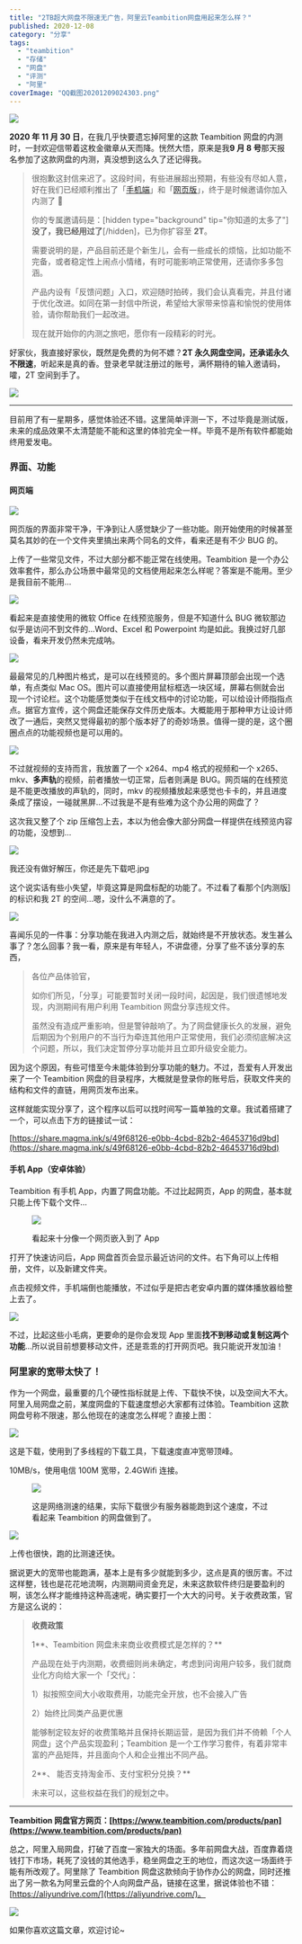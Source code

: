 ```yaml
---
title: "2TB超大网盘不限速无广告，阿里云Teambition网盘用起来怎么样？"
published: 2020-12-08
category: "分享"
tags:
  - "teambition"
  - "存储"
  - "网盘"
  - "评测"
  - "阿里"
coverImage: "QQ截图20201209024303.png"
---
```


![](images/image.png)

**2020 年 11 月 30 日**，在我几乎快要遗忘掉阿里的这款 Teambition 网盘的内测时，一封欢迎信带着这枚金徽章从天而降。恍然大悟，原来是我**9 月 8 号**那天报名参加了这款网盘的内测，真没想到这么久了还记得我。

> 很抱歉这封信来迟了。这段时间，有些进展超出预期，有些没有尽如人意，好在我们已经顺利推出了「[手机端](https://www.teambition.com/apps?to=magmablock%40qq.com&node=&biz_type=&crm_mtn_tracelog_template=2001776881&crm_mtn_tracelog_task_id=cf9b0516-c7bc-45a4-a52b-196dafe4260b&crm_mtn_tracelog_from_sys=service_wolf-web&crm_mtn_tracelog_log_id=24110832622&from=teambition%40service.alibaba.com)」和「[网页版](https://account.teambition.com/login?appName=Teamedia&app_id=5eb8f5284c54a4ef2b85552a&next_url=https%3A%2F%2Fpan.teambition.com&utm_content=teamedia&utm_term=pan&ignoreAppStartPage=true&to=magmablock%40qq.com&node=&biz_type=&crm_mtn_tracelog_template=2001776881&crm_mtn_tracelog_task_id=cf9b0516-c7bc-45a4-a52b-196dafe4260b&crm_mtn_tracelog_from_sys=service_wolf-web&crm_mtn_tracelog_log_id=24110832622&from=teambition%40service.alibaba.com)」，终于是时候邀请你加入内测了 🎉
>
> 你的专属邀请码是：\[hidden type="background" tip="你知道的太多了"\]**没了，我已经用过了**\[/hidden\]，已为你扩容至 **2T**。
>
> 需要说明的是，产品目前还是个新生儿，会有一些成长的烦恼，比如功能不完备，或者稳定性上闹点小情绪，有时可能影响正常使用，还请你多多包涵。
>
> 产品内设有「反馈问题」入口，欢迎随时拍砖，我们会认真看完，并且付诸于优化改进。如同在第一封信中所说，希望给大家带来惊喜和愉悦的使用体验，请你帮助我们一起改进。
>
> 现在就开始你的内测之旅吧，愿你有一段精彩的时光。

好家伙，我直接好家伙，既然是免费的为何不嫖？**2T 永久网盘空间，还承诺永久不限速**，听起来是真的香。登录老早就注册过的账号，满怀期待的输入邀请码，嚯，2T 空间到手了。

![](images/image-1.png)

---

目前用了有一星期多，感觉体验还不错。这里简单评测一下，不过毕竟是测试版，未来的成品效果不太清楚能不能和这里的体验完全一样。毕竟不是所有软件都能始终用爱发电。

### 界面、功能

#### 网页端

![](images/QQ截图20201209011514.png)

网页版的界面非常干净，干净到让人感觉缺少了一些功能。刚开始使用的时候甚至莫名其妙的在一个文件夹里搞出来两个同名的文件，看来还是有不少 BUG 的。

上传了一些常见文件，不过大部分都不能正常在线使用。Teambition 是一个办公效率套件，那么办公场景中最常见的文档使用起来怎么样呢？答案是不能用。至少是我目前不能用...

![](images/image-2.png)

看起来是直接使用的微软 Office 在线预览服务，但是不知道什么 BUG 微软那边似乎是访问不到文件的...Word、Excel 和 Powerpoint 均是如此。我换过好几部设备，看来开发仍然未完成呐。

![](images/image-3.png)

最最常见的几种图片格式，是可以在线预览的。多个图片屏幕顶部会出现一个选单，有点类似 Mac OS。图片可以直接使用鼠标框选一块区域，屏幕右侧就会出现一个讨论栏。这个功能感觉类似于在线文档中的讨论功能，可以给设计师指指点点。据官方宣传，这个网盘还能保存文件历史版本。大概能用于那种甲方让设计师改了一通后，突然又觉得最初的那个版本好了的奇妙场景。值得一提的是，这个圈圈点点的功能视频也是可以用的。

![](images/image-4.png)

不过就视频的支持而言，我放置了一个 x264、mp4 格式的视频和一个 x265、mkv、**多声轨**的视频，前者播放一切正常，后者则满是 BUG。网页端的在线预览是不能更改播放的声轨的，同时，mkv 的视频播放起来感觉也卡卡的，并且进度条成了摆设，一碰就黑屏...不过我是不是有些难为这个办公用的网盘了？

这次我又整了个 zip 压缩包上去，本以为他会像大部分网盘一样提供在线预览内容的功能，没想到...

![](images/image-5.png)

我还没有做好解压，你还是先下载吧.jpg

这个说实话有些小失望，毕竟这算是网盘标配的功能了。不过看了看那个\[内测版\]的标识和我 2T 的空间...嗯，没什么不满意的了。

![](images/image-9.png)

喜闻乐见的一件事：分享功能在我进入内测之后，就始终是不开放状态。发生甚么事了？怎么回事？我一看，原来是有年轻人，不讲盘德，分享了些不该分享的东西，

> 各位产品体验官，
>
> 如你们所见，「分享」可能要暂时关闭一段时间，起因是，我们很遗憾地发现，内测期间有用户利用 Teambition 网盘分享违规文件。
>
> 虽然没有造成严重影响，但是警钟敲响了。为了网盘健康长久的发展，避免后期因为个别用户的不当行为牵连其他用户正常使用，我们必须彻底解决这个问题，所以，我们决定暂停分享功能并且立即升级安全能力。

因为这个原因，有些可惜至今未能体验到分享功能的魅力。不过，吾爱有人开发出来了一个 Teambition 网盘的目录程序，大概就是登录你的账号后，获取文件夹的结构和文件的直链，用网页发布出来。

这样就能实现分享了，这个程序以后可以找时间写一篇单独的文章。我试着搭建了一个，可以点击下方的链接试一试：

[https://share.magma.ink/s/49f68126-e0bb-4cbd-82b2-46453716d9bd](https://share.magma.ink/s/49f68126-e0bb-4cbd-82b2-46453716d9bd)

#### 手机 App（安卓体验）

Teambition 有手机 App，内置了网盘功能。不过比起网页，App 的网盘，基本就只能上传下载个文件...

<figure>

![](images/IMG_20201209_015224.jpg)

<figcaption>

看起来十分像一个网页嵌入到了 App

</figcaption>

</figure>

打开了快速访问后，App 网盘首页会显示最近访问的文件。右下角可以上传相册，文件，以及新建文件夹。

点击视频文件，手机端倒也能播放，不过似乎是把古老安卓内置的媒体播放器给整上去了。

![](images/Screenshot_2020-12-09-01-56-28-148_com.teambition.jpg)

不过，比起这些小毛病，更要命的是你会发现 App 里面**找不到移动或复制这两个功能**...所以说目前想要移动文件，还是乖乖的打开网页吧。我只能说开发加油！

### 阿里家的宽带太快了！

作为一个网盘，最重要的几个硬性指标就是上传、下载快不快，以及空间大不大。阿里入局网盘之前，某度网盘的下载速度想必大家都有过体验。Teambition 这款网盘号称不限速，那么他现在的速度怎么样呢？直接上图：

![](images/image-6.png)

这是下载，使用到了多线程的下载工具，下载速度直冲宽带顶峰。

10MB/s，使用电信 100M 宽带，2.4GWifi 连接。

<figure>

![](images/image-7.png)

<figcaption>

这是网络测速的结果，实际下载很少有服务器能跑到这个速度，不过看起来 Teambition 的网盘做到了。

</figcaption>

</figure>

![](images/image-8.png)

上传也很快，跑的比测速还快。

据说更大的宽带也能跑满，基本上是有多少就能到多少，这点是真的很厉害。不过这样整，钱也是花花地流啊，内测期间资金充足，未来这款软件终归是要盈利的啊，该怎么样才能维持这种高速呢，确实要打一个大大的问号。关于收费政策，官方是这么说的：

> **收费政策**
>
> 1**、Teambition 网盘未来商业收费模式是怎样的？**
>
> 产品现在处于内测期，收费细则尚未确定，考虑到问询用户较多，我们就商业化方向给大家一个「交代」：
>
> 1）拟按照空间大小收取费用，功能完全开放，也不会接入广告
>
> 2）始终比同类产品更优惠
>
> 能够制定较友好的收费策略并且保持长期运营，是因为我们并不倚赖「个人网盘」这个产品实现盈利；Teambition 是一个工作学习套件，有着非常丰富的产品矩阵，并且面向个人和企业推出不同产品。
>
> 2**、 能否支持淘金币、支付宝积分兑换？**
>
> 未来可以，这些权益在我们的规划之中。

---

**Teambition 网盘官方网页：[https://www.teambition.com/products/pan](https://www.teambition.com/products/pan)**

总之，阿里入局网盘，打破了百度一家独大的场面。多年前网盘大战，百度靠着烧钱打下市场，耗死了没钱的其他选手，稳坐网盘之王的地位，而这次这一场面终于能有所改观了。阿里除了 Teambition 网盘这款倾向于协作办公的网盘，同时还推出了另一款名为阿里云盘的个人向网盘产品，链接在这里，据说体验也不错：[https://aliyundrive.com/](https://aliyundrive.com/)。

![](images/image-10.png)

如果你喜欢这篇文章，欢迎讨论~
